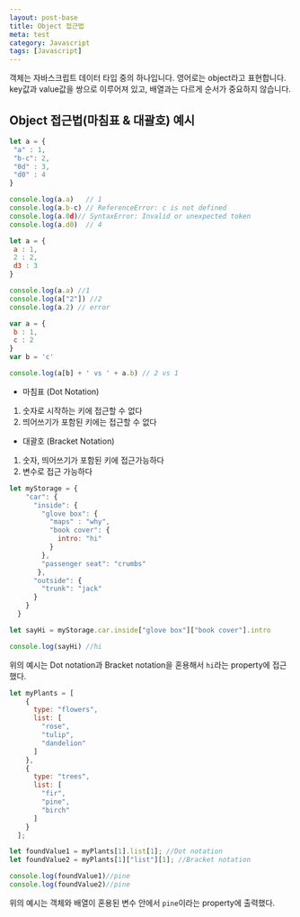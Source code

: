 ```yaml
---
layout: post-base
title: Object 접근법
meta: test
category: Javascript
tags: [Javascript]
---
```

객체는 자바스크립트 데이터 타입 중의 하나입니다. 영어로는 object라고 표현합니다. key값과 value값을 쌍으로 이루어져 있고, 배열과는 다르게 순서가 중요하지 않습니다.

## Object 접근법(마침표 & 대괄호) 예시

```js
let a = {
 "a" : 1,
 "b-c": 2,
 "0d" : 3,
 "d0" : 4
}

console.log(a.a)   // 1
console.log(a.b-c) // ReferenceError: c is not defined
console.log(a.0d)// SyntaxError: Invalid or unexpected token
console.log(a.d0)  // 4
```

```js
let a = {
 a : 1,
 2 : 2,
 d3 : 3
}

console.log(a.a) //1
console.log(a["2"]) //2
console.log(a.2) // error 
```

```js
var a = {
 b : 1,
 c : 2
}
var b = 'c'

console.log(a[b] + ' vs ' + a.b) // 2 vs 1
```

- 마침표 (Dot Notation)

1. 숫자로 시작하는 키에 접근할 수 없다
2. 띄어쓰기가 포함된 키에는 접근할 수 없다

- 대괄호 (Bracket Notation)

1. 숫자, 띄어쓰기가 포함된 키에 접근가능하다
2. 변수로 접근 가능하다

```js
let myStorage = {
    "car": {
      "inside": {
        "glove box": {
          "maps" : "why",
          "book cover": {
            intro: "hi"
          }
        },
        "passenger seat": "crumbs"
       },
      "outside": {
        "trunk": "jack"
      }
    }
  }  

let sayHi = myStorage.car.inside["glove box"]["book cover"].intro

console.log(sayHi) //hi
```

위의 예시는 Dot notation과 Bracket notation을 혼용해서 `hi`라는 property에 접근했다.  

```js
let myPlants = [
    {
      type: "flowers",
      list: [
        "rose",
        "tulip",
        "dandelion"
      ]
    },
    {
      type: "trees",
      list: [
        "fir",
        "pine",
        "birch"
      ]
    }
  ];

let foundValue1 = myPlants[1].list[1]; //Dot notation
let foundValue2 = myPlants[1]["list"][1]; //Bracket notation

console.log(foundValue1)//pine
console.log(foundValue2)//pine
```

위의 예시는 객체와 배열이 혼용된 변수 안에서 `pine`이라는 property에 출력했다.  
